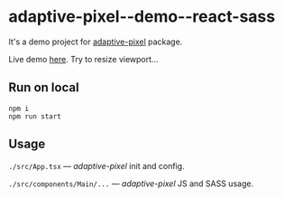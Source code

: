 # adaptive-pixel--demo--react-sass

It's a demo project for [adaptive-pixel](https://www.npmjs.com/package/adaptive-pixel) package.

Live demo [here](https://adaptive-pixel-demo-react-sass.vercel.app).
Try to resize viewport...

## Run on local

```shell
npm i
npm run start
```

## Usage

`./src/App.tsx` — _adaptive-pixel_ init and config.

`./src/components/Main/...` — _adaptive-pixel_ JS and SASS usage.
